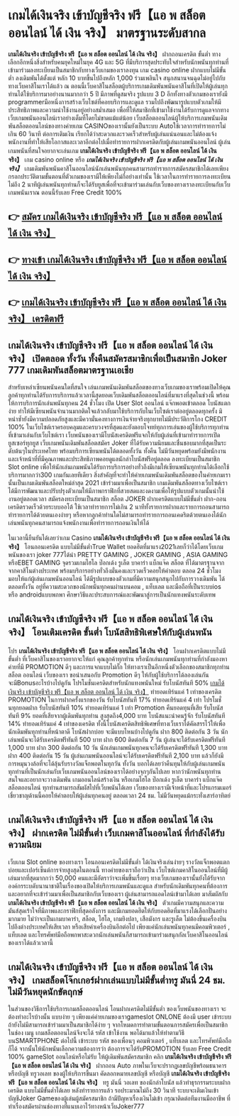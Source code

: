 # เกมได้เงินจริง เข้าบัญชีจริง ฟรี【แอ พ สล็อต ออนไลน์ ได้ เงิน จริง】  มาตรฐานระดับสากล

**เกมได้เงินจริง เข้าบัญชีจริง ฟรี【แอ พ สล็อต ออนไลน์ ได้ เงิน จริง】** ฝากถอนเครดิต ขั้นต่ำ  ทางเลือกอีกหนึ่งสิ่งสำหรับคนยุคใหม่ในยุค 4G และ 5G ที่มีบริการสุดประทับใจสำหรับนักพนันทุกท่านที่เข้ามาร่วมลงทะเบียนเป็นสมาชิกกับทางเว็บเกมของเราลงทุน เกม casino online ฝากแบบไม่มีขั้นต่ำ ลงเดิมพันได้ตั้งแต่ หลัก 10 บาทขึ้นไปถึงหลัก 1,000 ร่วมเพลินใจ สนุกสนานจนฉุดไม่อยู่ไปกับทางเว็บคาสิโนเราได้แล้ว ณ ตอนนี้เว็บคาสิโนสล็อตผู้บริการเกมเดิมพันพนันคาสิโนที่เปิดให้ผู้เล่นทุกท่านได้ใช้บริการมาอย่างนานมากกว่า 5 ปี มีภาพที่ดูสมจริง รูปแบบ 3 D
อีกทั้งทางตัวเกมของเรายังมี programmerมือหนึ่งการสร้างเว็บไซต์ที่คอยบริการและดูแล  รวมไปถึงพัฒนารูปแบบตัวเกมให้มีประสิทธิภาพและความน่าใช้งานอยู่อย่างสม่ำเสมอ เพื่อที่ให้สมาชิกที่เข้ามาใช้งานได้รับการดูแลจากทางเว็บเกมพนันออนไลน์เราอย่างเต็มที่โดยไม่ขาดแม้แต่น้อย เว็บสล็อตออนไลน์ผู้ให้บริการเกมพนันเดิมพันสล็อตออนไลน์ของทางค่ายเกม CASINOของเรานั้นยังเป็นระบบ Autoใช้เวลาการทำรายการไม่เกิน 60 วินาที ต่อการเติมเงิน เรียกได้ว่าสะดวกและรวดเร็วสำหรับผู้เล่นแน่นอนและไม่ต้องแจ้งพนักงานที่ทำให้เสียโอกาสและเวลาอีกต่อไปเมื่อทำรายการฝากเครดิตกับผู้เล่นเกมพนันออนไลน์
ผู้เล่นเกมพนันที่สนใจอยากจะเล่นเกม **เกมได้เงินจริง เข้าบัญชีจริง ฟรี【แอ พ สล็อต ออนไลน์ ได้ เงิน จริง】** เกม casino online หรือ ***เกมได้เงินจริง เข้าบัญชีจริง ฟรี【แอ พ สล็อต ออนไลน์ ได้ เงิน จริง】*** เกมเดิมพันพนันคาสิโนออนไลน์นักเล่นพนันทุกคนสามารถทำรายการสมัครสมาชิกได้เลยเพียงกรอกประวัติตามขั้นตอนที่ตัวเกมของเรามีให้เพียงไม่กี่อย่างเท่านั้น ใช้เวลาในการทำรายการลงทะเบียนไม่ถึง 2 นาทีผู้เล่นพนันทุกท่านก็จะได้รับยูสเพื่อที่จะเข้ามาร่วมเล่นกับเว็บของทางเราลงทะเบียนกับเว็บเกมพนันเราณ ตอนนี้รับเลย Free Credit 100%

## 👉 [สมัคร เกมได้เงินจริง เข้าบัญชีจริง ฟรี【แอ พ สล็อต ออนไลน์ ได้ เงิน จริง】](https://archa888.com/)
## 👉 [ทางเข้า เกมได้เงินจริง เข้าบัญชีจริง ฟรี【แอ พ สล็อต ออนไลน์ ได้ เงิน จริง】](https://archa888.com/)
## 👉 [เกมได้เงินจริง เข้าบัญชีจริง ฟรี【แอ พ สล็อต ออนไลน์ ได้ เงิน จริง】 เครดิตฟรี](https://archa888.com/)

## เกมได้เงินจริง เข้าบัญชีจริง ฟรี【แอ พ สล็อต ออนไลน์ ได้ เงิน จริง】 เปิดตลอด ทั้งวัน ทั้งคืนสมัครสมาชิกเพื่อเป็นสมาชิก Joker 777 เกมเดิมพันสล็อตมาตรฐานเอเชีย

สำหรับเหล่าเซียนพนันคนใดที่สนใจ เล่นเกมพนันเดิมพันสล็อตของทางเว็บเกมของเราพร้อมเปิดให้คุณลูกค้าทุกท่านได้รับการบริการแล้วเวลานี้สุดยอดเว็บเดิมพันสล็อตออนไลน์ที่มาแรงที่สุดในช่วงนี้ พร้อมให้การบริการนักเล่นพนันทุกคน 24 ชั่วโมง เปิด User Slot ออนไลน์ แจ๊กพอตเข้าตลอด โบนัสแตกง่าย ทำให้มีเซียนพนันจำนวนมากติดใจแล้วกลับมาใช้บริการกับในเว็บไซต์เราต่ออยู่ตลอดทุกครั้ง มิหนำซ้ำยังมีความปลอดภัยสูงและมีความั่นคงทางการเงินจ่ายจริงทุกบาทไม่มีประวัติการโกง CREDIT 100% ในเว็บไซต์เราครอบคลุมและครบวงจรที่สุดและยังตอบโจทย์ทุกการเล่นของผู้ใช้บริการทุกท่านที่เข้ามาเล่นกับเว็บไซต์เรา
เว็บพนันของเรามีโบนัสเครดิตฟรีแจกให้กับผู้เล่นที่เข้ามาทำรายการเปิดยูสเซอร์ทุกยูส เว็บเกมพนันเดิมพันสล็อตสมัคร Joker ที่ได้รับความนิยมและชื่นชอบมากที่สุดเป็นระดับต้นๆในประเทศไทย พร้อมบริการเซียนพนันได้ตลอดทั้งวัน ทั้งคืน ไม่มีวันหยุดพร้อมยังมีพนักงานและเจ้าหน้าที่ที่มีคุณภาพและประสิทธิภาพคอยดูแลนักล่าโบนัสฟรีอยู่ตลอด ลงทะเบียนเป็นสมาชิก Slot online เพื่อให้นักเล่นเกมพนันได้รับการบริการอย่างทั่วถึงมีเกมให้เซียนพนันทุกท่านได้เลือกใช้บริการมากกว่า300 เกมกันเลยทีเดียว
สิ่งสำคัญที่จะทำให้ค่ายเกมพนันเดิมพันสล็อตของในค่ายเกมเรานั้นเป็นเกมเดิมพันสล็อตใหม่ล่าสุด 2021 เข้าร่วมมาเพื่อเป็นสมาชิก  เกมเดิมพันสล็อตทางเว็บไซต์เราได้มีการพัฒนาและปรับปรุงตัวเกมให้มีภาพกราฟิกที่สวยสดและงดงามเพื่อให้รูปแบบตัวเกมนั้นน่าใช้งานอยู่ตลอดเวลา สมัครลงทะเบียนเป็นสมาชิก สล็อต JOKER ฝากเครดิตแบบไม่มีขั้นต่ำ ฝาก-ถอน เครดิตรวดเร็วด้วยระบบออโต้ ใช้เวลาทำรายการไม่เกิน 2 นาทีทั้งรายการฝากและรายการถอนสามารถทำรายการได้ด้วยตนเองง่ายๆ หรือหากลูกค้าท่านใดไม่สามารถทำรายการถอนเคดริตด้วยตนเองได้นักเล่นพนันทุกคนสามารถแจ้งพนักงานเพื่อทำรายการถอนเงินให้ได้

ในเวลานี้ยืนยันได้เลยว่าเกม Casino **เกมได้เงินจริง เข้าบัญชีจริง ฟรี【แอ พ สล็อต ออนไลน์ ได้ เงิน จริง】** โอนถอนเครดิต แบบไม่มีขั้นต่ำTrue Wallet ยอดฮิตที่มาแรง2021เลยก็ว่าได้โดยเว็บเกมพนันของเรา joker 777ได้นำ PRETTY GAMING , JOKER GAMING , ASIA GAMING หรือEBET GAMING จุดรวมเกมไฮโล ป๊อกเด้ง รูเล็ต บาคาร่า แบ็กแจ๊ค สล็อต ที่ได้มาตรฐานจากจากคาสิโนต่างประเทศ พร้อมบริการอย่างทั่วถึงมั่นคงและรวดเร็วคอยให้คำตอบ ตลอด 24 ชั่วโมง มอบให้แก่ผู้เล่นเกมพนันออนไลน์ ได้มีรูปแบบของตัวเกมที่มีความสนุกสนุกไปกับการวางเดิมพัน ได้ ตลอดทั้งวัน อยู่ที่ความสะดวกของนักพนันทุกคนผ่านบนคอม , แท็บเลต และมือถือที่เป็นระบบios หรือ androidแบบพกพา ศึกษาวิธีและประสบการณ์และพัฒนาสู่การเป็นนักแทงพนันระดับเทพ

## เกมได้เงินจริง เข้าบัญชีจริง ฟรี【แอ พ สล็อต ออนไลน์ ได้ เงิน จริง】 โอนเติมเครดิต ขั้นต่ำ โบนัสสิทธิพิเศษให้กับผู้เล่นพนัน

โปร **เกมได้เงินจริง เข้าบัญชีจริง ฟรี【แอ พ สล็อต ออนไลน์ ได้ เงิน จริง】** โอนฝากเครดิตแบบไม่มีขั้นต่ำ ที่เว็บคาสิโนของเราอยากจะให้แก่  คุณลูกค้าทุกท่าน หรือนักเล่นเกมพนันทุกท่านที่กำลังมองหาค่ายที่มี  PROMOTION ดีๆ และการแจกแบบไม่กั๊ก ให้ทางเราเป็นอีกหนึ่งตัวเลือกของสมาชิกทุกท่าน สล็อต ออนไลน์ เว็บของเรา ขอนำเสนอกับ Promotion ดีๆ ให้กับผู้ใช้บริการได้ลองเล่นกัน จะมีBonusอะไรบ้างไปดูกัน
โปรโมชั่นเครดิตสำหรับนักแทงพนันใหม่ รับโบนัสทันที 50% [เกมได้เงินจริง เข้าบัญชีจริง ฟรี【แอ พ สล็อต ออนไลน์ ได้ เงิน จริง】](https://archa888.com/) ทำยอดเทิร์นแค่ 1 เท่าของเครดิต
 PROMOTION ในการฝากครั้งแรกของวัน รับโบนัสทันที 17% ทำยอดเทิร์นแค่ 4 เท่า
โปรโมชั่นทุกยอดฝาก รับโบนัสทันที 10% ทำยอดเทิร์นแค่ 1 เท่า
 Promotion คืนยอดทุนที่เสีย รับโบนัสทันที 9% ยอดที่เสียจากผู้เดิมพันทุกท่าน สูงสุดถึง4,000 บาท
โบนัสแนะนำคนรู้จัก รับโบนัสทันที 14% ทำยอดเทิร์นแค่ 4 เท่าของเครดิต
ทั้งนี้โบนัสเครดิตสิทธิพิเศษที่ทางเว็บเราได้คัดสรรไว้ให้เพื่อนักเดิมพันทุกท่านที่หน้าตาดี โบนัสฝากบ่อย จะมีแบบไหนบ้างไปดูกัน
ฝาก 800 ติดต่อกัน 3 วัน นักเล่นพนันจะได้รับเครดิตฟรีทันที 500 บาท
ฝาก 600 ติดต่อกัน 7 วัน ผู้เล่นจะได้รับเครดิตฟรีทันที 1,000 บาท
ฝาก 300 ติดต่อกัน 10 วัน นักเล่นเกมพนันทุกคนจะได้รับเครดิตฟรีทันที 1,300 บาท
ฝาก 400 ติดต่อกัน 15 วัน ผู้เล่นเกมพนันออนไลน์จะได้รับเครดิตฟรีทันที 2,100 บาท
แล้วก็ยังมีการหมุนวงล้อที่จะได้ลุ้นรับรางวัลแจ็กพอตในทุกวัน ทั้งวัน บอกได้เลยว่าคืนทุนให้กับผู้เล่นเกมพนันทุกท่านที่เป็นนักเล่นกับเว็บเกมพนันออนไลน์ของเราได้อย่างจุกๆกันไปเลย หากว่านักพนันทุกท่านสนใจและอยากจะวางเดิมพัน เกมออนไลน์สร้างเงิน หรือเกมไฮโล ป๊อกเด้ง รูเล็ต บาคาร่า แบ็กแจ๊ค สล็อตออนไลน์ ทุกท่านสามารถสัมผัสไปที่เว็บพนันได้เลย เว็บของทางเรามีเจ้าหน้าที่และโปรแกรมเมอร์เชี่ยวชาญด้านนี้คอยให้คำตอบให้ผู้เล่นทุกคนอยู่ ตลอดเวลา 24 ชม. ไม่มีวันหยุดแม้กระทั่งเสาร์อาทิตย์

## เกมได้เงินจริง เข้าบัญชีจริง ฟรี【แอ พ สล็อต ออนไลน์ ได้ เงิน จริง】 ฝากเครดิต ไม่มีขั้นต่ำ  เว็บเกมคาสิโนออนไลน์ ที่กำลังได้รับความนิยม

เว็บเกม Slot online ของทางเรา โอนถอนเครดิตไม่มีขั้นต่ำ ได้เงินจริงเล่นง่ายๆ รางวัลแจ็กพอตแตกบ่อยและเปอร์เซ็นต์การจ่ายสูงสุดในตอนนี้ ทางค่ายของเราถือว่าเป็น เว็บไซต์เกมคาสิโนออนไลน์ที่มีผู้เล่นมากที่สุดมากกว่า 50,000 คนและมีอัตราว่าจะเพิ่มขึ้นเรื่อยๆ ทางเว็บเกมของเรานั้นยังได้รับจากองค์กรระบดับนานาชาติในเรื่องของเปิดให้บริการเกมพนันและดูแล สำหรับนักเดิมพันทุกคนที่ต้องการและอยากที่จะเข้าร่วมมาเพื่อเป็นสมาชิกกับเว็บของเรา ผู้เล่นสามารถแอดไลน์เข้ามาได้เลย
	มาสัมผัสกับ **เกมได้เงินจริง เข้าบัญชีจริง ฟรี【แอ พ สล็อต ออนไลน์ ได้ เงิน จริง】** ตัวเกมมีความสนุกและความมันส์สุดเร้าใจที่มีภาพและกราฟิกที่สุดอลังการ และมีเกมยอดฮิตให้กับยอดฮิตที่มาแรงได้เลือกปั่นอย่างมากมาย  ไม่ว่าจะเป็นเกมบาคาร่า, สล็อต, ไฮโล, เกมยิงปลา, เสือมังกร และรูเล็ต ไม่ต้องขึ้นเครื่องบินไปถึงต่างประเทศให้เสียเวลา หรือเสียค่าเครื่องบินอีกต่อไป เพียงแค่นักเล่นพนันทุกคนมีคอมพิวเตอร์ , แท็บเลต และโทรศัพท์มือถือพกพาสะดวกนักเล่นพนันก็สามารถเข้ามาร่วมสนุกกัลเว็บคาสิโนออนไลน์ของเราได้แล้วเวลานี้

## เกมได้เงินจริง เข้าบัญชีจริง ฟรี【แอ พ สล็อต ออนไลน์ ได้ เงิน จริง】 เกมสล็อตโจ๊กเกอร์ฝากเล่นแบบไม่มีขั้นต่ำทรู มันนี่ 24 ชม. ไม่มีวันหยุดนักขัตฤกษ์

ในส่วนของวิธีการใช้บริการเกมสล็อตออนไลน์ โอนฝากเครดิตไม่มีขั้นต่ำ ของเว็บพนันของทางเรา จะต้องทำอะไรบ้างนั้น แบบง่าย ๆ เพียงแค่ค่ายเกมของเราgameslot ONLONE ต้องมี user เข้าระบบ ถ้ายังไม่มีสามารถเข้าร่วมมาเป็นสมาชิกได้ง่าย ๆ จากโหมดการทำตามขั้นตอนการสมัครเพื่อเป็นสมาชิกในช่อง เมนู เกมสล็อตออนไลน์จึงจะได้ รหัส เข้าใช้งาน พอได้มาแล้วให้ทำตามวิธีบนSMARTPHONE ต่อไปนี้
เข้าระบบ รหัส  ของเพื่อนๆ คอมพิวเตอร์ , แท็บเลต และโทรศัพท์มือถือก็ได้
จากนั้นให้นักพนันเลือกความต้องการว่า ต้องการจะได้รับPROMOTION รับเลย Free Credit 100% gameSlot ออนไลน์หรือไม่รับ
ให้ผู้เดิมพันสมัครสมาชิก คลิก **เกมได้เงินจริง เข้าบัญชีจริง ฟรี【แอ พ สล็อต ออนไลน์ ได้ เงิน จริง】** ฝากถอน Auto ภาพในเว็บจะปรากฏเลขบัญชีพร้อมธนาคาร หรือบัญชี ทรูวอเลท ของผู้ให้บริการขึ้นมา
คัดลอกหมายเลขบัญชี หรือบัญชี **เกมได้เงินจริง เข้าบัญชีจริง ฟรี【แอ พ สล็อต ออนไลน์ ได้ เงิน จริง】** ทรู มันนี่ วอเลท ของนักล่าโบนัส แล้วทำธุรกรรมระบบฝากเครดิต แบบไม่มีขั้นต่ำได้เลย
หลังทำรายการแล้ว รอประมาณไม่ถึง 30 วินาที ระบบจะเติมเงินเข้าบัญชีJoker Gameของผู้เล่นผู้สมัครสมาชิก
ถ้ามีปัญหาเรื่องเงินไม่เข้า กรุณาติดต่อทีมงานมืออาชีพ ที่ทำเรื่องสมัครผ่านช่องทางที่แนบเอาไว้ทางหน้าเว็บJoker777


